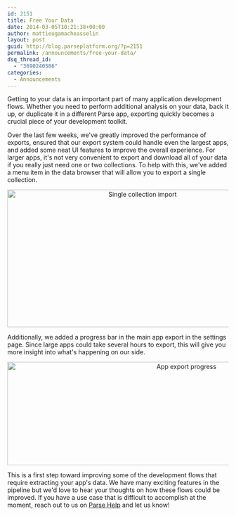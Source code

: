 ```yaml
---
id: 2151
title: Free Your Data
date: 2014-03-05T10:21:38+00:00
author: mattieugamacheasselin
layout: post
guid: http://blog.parseplatform.org/?p=2151
permalink: /announcements/free-your-data/
dsq_thread_id:
  - "3690240586"
categories:
  - Announcements
---
```

Getting to your data is an important part of many application development flows. Whether you need to perform additional analysis on your data, back it up, or duplicate it in a different Parse app, exporting quickly becomes a crucial piece of your development toolkit.

Over the last few weeks, we've greatly improved the performance of exports, ensured that our export system could handle even the largest apps, and added some neat UI features to improve the overall experience. For larger apps, it's not very convenient to export and download all of your data if you really just need one or two collections. To help with this, we've added a menu item in the data browser that will allow you to export a single collection.

<p style="text-align: center;">
  <a href="{{ site.url }}/assets/wp-content/uploads/2014/03/Screen-Shot-2014-02-24-at-1.55.00-PM.png"><img class="aligncenter size-full wp-image-2153" alt="Single collection import" src="{{ site.url }}/assets/wp-content/uploads/2014/03/Screen-Shot-2014-02-24-at-1.55.00-PM.png" width="600" height="313" /></a>
</p>

Additionally, we added a progress bar in the main app export in the settings page. Since large apps could take several hours to export, this will give you more insight into what's happening on our side.

<p style="text-align: center;">
  <a href="{{ site.url }}/assets/wp-content/uploads/2014/03/Screen-Shot-2014-02-24-at-1.53.08-PM1.png"><img class="aligncenter size-full wp-image-2152" alt="App export progress" src="{{ site.url }}/assets/wp-content/uploads/2014/03/Screen-Shot-2014-02-24-at-1.53.08-PM1.png" width="800" height="235" /></a>
</p>

This is a first step toward improving some of the development flows that require extracting your app's data. We have many exciting features in the pipeline but we'd love to hear your thoughts on how these flows could be improved. If you have a use case that is difficult to accomplish at the moment, reach out to us on [Parse Help](http://www.parse.com/help "Parse Help") and let us know!